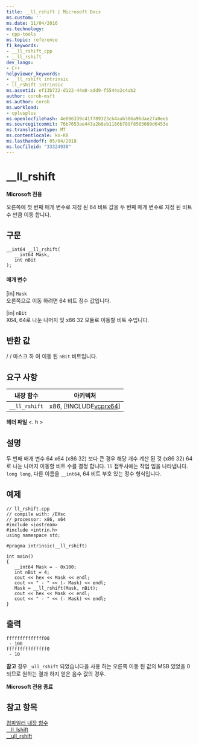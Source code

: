 ```yaml
---
title: __ll_rshift | Microsoft Docs
ms.custom: ''
ms.date: 11/04/2016
ms.technology:
- cpp-tools
ms.topic: reference
f1_keywords:
- __ll_rshift_cpp
- __ll_rshift
dev_langs:
- C++
helpviewer_keywords:
- __ll_rshift intrinsic
- ll_rshift intrinsic
ms.assetid: ef13b732-d122-44a0-add9-f5544a2c4ab2
author: corob-msft
ms.author: corob
ms.workload:
- cplusplus
ms.openlocfilehash: 4e086339c41f789323cb4aab386a96dae27a0eeb
ms.sourcegitcommit: 76b7653ae443a2b8eb1186b789f8503609d6453e
ms.translationtype: MT
ms.contentlocale: ko-KR
ms.lasthandoff: 05/04/2018
ms.locfileid: "33324930"
---
```

# <a name="llrshift"></a>__ll_rshift
**Microsoft 전용**  
  
 오른쪽에 첫 번째 매개 변수로 지정 된 64 비트 값을 두 번째 매개 변수로 지정 된 비트 수 만큼 이동 합니다.  
  
## <a name="syntax"></a>구문  
  
```  
__int64 __ll_rshift(  
   __int64 Mask,  
   int nBit  
);  
```  
  
#### <a name="parameters"></a>매개 변수  
 [in] `Mask`  
 오른쪽으로 이동 하려면 64 비트 정수 값입니다.  
  
 [in] `nBit`  
 X64, 64로 나눈 나머지 및 x86 32 모듈로 이동할 비트 수입니다.  
  
## <a name="return-value"></a>반환 값  
 / / 마스크 하 여 이동 된 `nBit` 비트입니다.  
  
## <a name="requirements"></a>요구 사항  
  
|내장 함수|아키텍처|  
|---------------|------------------|  
|`__ll_rshift`|x86, [!INCLUDE[vcprx64](../assembler/inline/includes/vcprx64_md.md)]|  
  
 **헤더 파일** \<. h >  
  
## <a name="remarks"></a>설명  
 두 번째 매개 변수 64 x64 (x86 32) 보다 큰 경우 해당 개수 계산 된 것 (x86 32) 64로 나눈 나머지 이동할 비트 수를 결정 합니다. `ll` 접두사에는 작업 임을 나타냅니다. `long long`, 다른 이름을 `__int64`, 64 비트 부호 있는 정수 형식입니다.  
  
## <a name="example"></a>예제  
  
```  
// ll_rshift.cpp  
// compile with: /EHsc  
// processor: x86, x64  
#include <iostream>  
#include <intrin.h>  
using namespace std;  
  
#pragma intrinsic(__ll_rshift)  
  
int main()  
{  
   __int64 Mask = - 0x100;  
   int nBit = 4;  
   cout << hex << Mask << endl;  
   cout << " - " << (- Mask) << endl;  
   Mask = __ll_rshift(Mask, nBit);  
   cout << hex << Mask << endl;  
   cout << " - " << (- Mask) << endl;  
}  
```  
  
## <a name="output"></a>출력  
  
```  
ffffffffffffff00  
 - 100  
fffffffffffffff0  
 - 10  
```  
  
 **참고** 경우 `_ull_rshift` 되었습니다을 사용 하는 오른쪽 이동 된 값의 MSB 있었을 0 되므로 원하는 결과 하지 얻은 음수 값의 경우.  
  
**Microsoft 전용 종료**  
  
## <a name="see-also"></a>참고 항목  
 [컴파일러 내장 함수](../intrinsics/compiler-intrinsics.md)   
 [__ll_lshift](../intrinsics/ll-lshift.md)   
 [__ull_rshift](../intrinsics/ull-rshift.md)